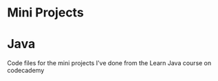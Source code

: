 # Mini Projects
# Java

Code files for the mini projects I've done from the Learn Java course on codecademy
